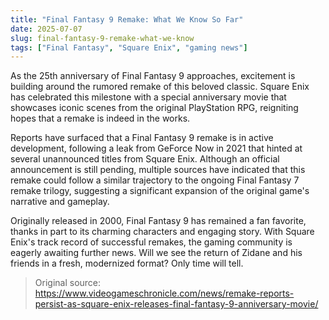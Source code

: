 ```yaml
---
title: "Final Fantasy 9 Remake: What We Know So Far"
date: 2025-07-07
slug: final-fantasy-9-remake-what-we-know
tags: ["Final Fantasy", "Square Enix", "gaming news"]
---
```


As the 25th anniversary of Final Fantasy 9 approaches, excitement is building around the rumored remake of this beloved classic. Square Enix has celebrated this milestone with a special anniversary movie that showcases iconic scenes from the original PlayStation RPG, reigniting hopes that a remake is indeed in the works.

Reports have surfaced that a Final Fantasy 9 remake is in active development, following a leak from GeForce Now in 2021 that hinted at several unannounced titles from Square Enix. Although an official announcement is still pending, multiple sources have indicated that this remake could follow a similar trajectory to the ongoing Final Fantasy 7 remake trilogy, suggesting a significant expansion of the original game's narrative and gameplay.

Originally released in 2000, Final Fantasy 9 has remained a fan favorite, thanks in part to its charming characters and engaging story. With Square Enix's track record of successful remakes, the gaming community is eagerly awaiting further news. Will we see the return of Zidane and his friends in a fresh, modernized format? Only time will tell.
> Original source: https://www.videogameschronicle.com/news/remake-reports-persist-as-square-enix-releases-final-fantasy-9-anniversary-movie/